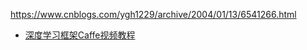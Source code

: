 https://www.cnblogs.com/ygh1229/archive/2004/01/13/6541266.html


* [深度学习框架Caffe视频教程](https://www.bilibili.com/video/BV1pt411D7ud?p=4)
